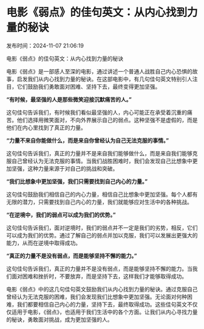 # 电影《弱点》的佳句英文：从内心找到力量的秘诀

发布时间：2024-11-07 21:06:19

电影《弱点》的佳句英文：从内心找到力量的秘诀

电影《弱点》是一部感人至深的电影，通过讲述一个普通人战胜自己内心恐惧的故事，启发我们从内心找到力量的秘诀。在这部电影中，有几句佳句英文特别引人注目，它们鼓励我们勇敢面对困难、坚持下去，最终变得更加坚强。

**“有时候，最坚强的人是那些微笑迎接沉默痛苦的人。”**

这句佳句告诉我们，有时候我们看似最坚强的人，内心可能正在承受着沉重的痛苦。他们选择用微笑面对，不向外界展示自己的弱点。这种坚强不是虚假的，而是他们在内心里找到了真正的力量。

**“力量不来自你能做什么，而是来自你曾经认为自己无法克服的事情。”**

这句佳句告诉我们，真正的力量并不是来自我们能够做什么，而是来自我们能够克服自己曾经认为无法克服的事情。当我们战胜困难时，我们会发现自己比想象中更加坚强，这种力量来源于对自己的挑战和突破。

**“我们比想象中更加坚强，我们只需要找到自己内心的力量。”**

这句佳句鼓励我们相信自己的内心力量，相信自己比想象中更加坚强。每个人都有无限的潜力，只需要找到自己内心的力量，我们就能够应对生活中的各种挑战。

**“在逆境中，我们的弱点可以成为我们的优势。”**

这句佳句告诉我们，面对逆境时，我们的弱点并不一定是我们的劣势，相反，它们可以成为我们的优势。通过了解自己的弱点并加以克服，我们可以发展出更强大的能力，从而在逆境中取得成功。

**“真正的力量不是没有弱点，而是能够坚持不懈的能力。”**

这句佳句告诉我们，真正的力量并不是没有弱点，而是能够坚持不懈的能力。当我们面对困难和挫折时，不要放弃，而是坚持下去，这样我们才能够取得成功。

电影《弱点》中的这几句佳句英文鼓励我们从内心找到力量的秘诀。通过克服自己曾经认为无法克服的困难，我们会发现我们比想象中更加坚强。无论面对何种困难，我们都要相信自己内心的力量，坚持下去，最终取得成功。这些佳句英文不仅仅适用于电影，《弱点》，也适用于我们生活中的各个方面。让我们从内心寻找力量的秘诀，勇敢面对挑战，成为更加坚强的人。
<!-- tcd_original_link https://vital.box1rm.com/ -->
